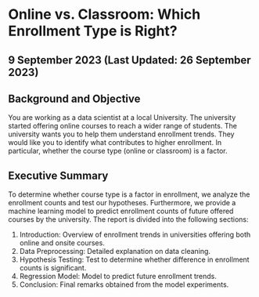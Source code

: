 # Online vs. Classroom: Which Enrollment Type is Right?
## 9 September 2023 (Last Updated: 26 September 2023)

## Background and Objective
You are working as a data scientist at a local University. The university started offering online courses to reach a wider range of students. The university wants you to help them understand enrollment trends. They would like you to identify what contributes to higher enrollment. In particular, whether the course type (online or classroom) is a factor.

## Executive Summary
To determine whether course type is a factor in enrollment, we analyze the enrollment counts and test our hypotheses. Furthermore, we provide a machine learning model to predict enrollment counts of future offered courses by the university. The report is divided into the following sections:
1. Introduction: Overview of enrollment trends in universities offering both online and onsite courses.
2. Data Preprocessing: Detailed explanation on data cleaning.
3. Hypothesis Testing: Test to determine whether difference in enrollment counts is significant.
4. Regression Model: Model to predict future enrollment trends.
5. Conclusion: Final remarks obtained from the model experiments.
